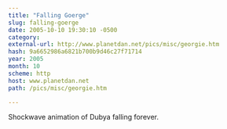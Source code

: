 ```yaml
---
title: "Falling Goerge"
slug: falling-goerge
date: 2005-10-10 19:30:10 -0500
category: 
external-url: http://www.planetdan.net/pics/misc/georgie.htm
hash: 9a6652986a6821b700b9d46c27f71714
year: 2005
month: 10
scheme: http
host: www.planetdan.net
path: /pics/misc/georgie.htm

---
```


Shockwave animation of Dubya falling forever.
